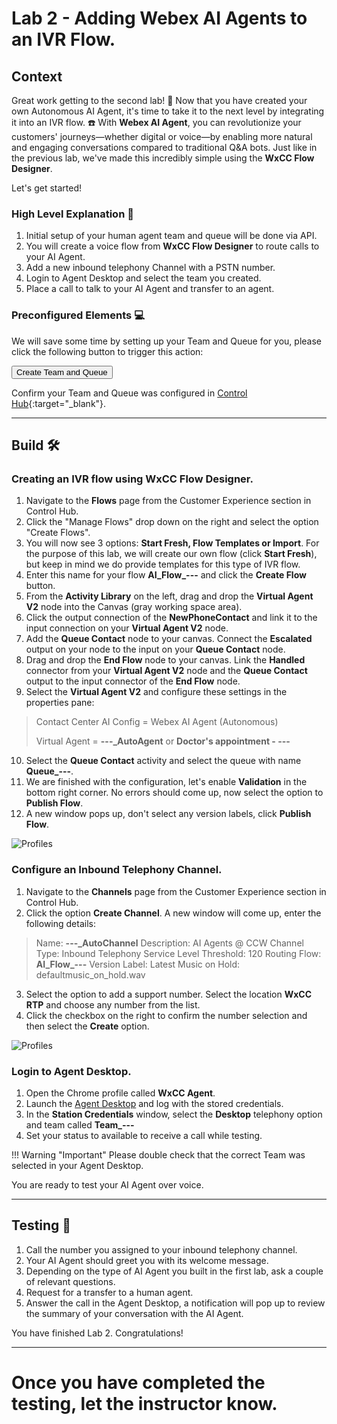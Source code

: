 # Lab 2 - Adding Webex AI Agents to an IVR Flow. 

## Context

Great work getting to the second lab! :rocket: Now that you have created your own Autonomous AI Agent, it's time to take it to the next level by integrating it into an IVR flow. :telephone:  With **Webex AI Agent**, you can revolutionize your customers' journeys—whether digital or voice—by enabling more natural and engaging conversations compared to traditional Q&A bots. Just like in the previous lab, we've made this incredibly simple using the **WxCC Flow Designer**. 

Let's get started!


### High Level Explanation :open_book:
1. Initial setup of your human agent team and queue will be done via API. 
2. You will create a voice flow from **WxCC Flow Designer** to route calls to your AI Agent. 
3. Add a new inbound telephony Channel with a PSTN number. 
5. Login to Agent Desktop and select the team you created.
6. Place a call to talk to your AI Agent and transfer to an agent. 


### Preconfigured Elements :computer:

We will save some time by setting up your Team and Queue for you, please click the following button to trigger this action:

<button onclick="createInitialSetup()">Create Team and Queue</button> 
<span id="setup-message" style="margin-left: 10px; color: green;"></span>

Confirm your Team and Queue was configured in [Control Hub](https://admin.webex.com){:target="_blank"}. 

---

## Build :hammer_and_wrench:

### Creating an IVR flow using **WxCC Flow Designer**. 

1. Navigate to the **Flows** page from the Customer Experience section in Control Hub. 
2. Click the "Manage Flows" drop down on the right and select the option "Create Flows". 
3. You will now see 3 options: **Start Fresh, Flow Templates or Import**. For the purpose of this lab, we will create our own flow (click **Start Fresh**), but keep in mind we do provide templates for this type of IVR flow. 
4. Enter this name for your flow **AI_Flow_<span id="attendee-id">---</span>** and click the **Create Flow** button. 
5. From the **Activity Library** on the left, drag and drop the **Virtual Agent V2** node into the Canvas (gray working space area). 
6. Click the output connection of the **NewPhoneContact** and link it to the input connection on your **Virtual Agent V2** node. 
7. Add the **Queue Contact** node to your canvas. Connect the **Escalated** output on your node to the input on your **Queue Contact** node. 
8. Drag and drop the **End Flow** node to your canvas. Link the **Handled** connector from your **Virtual Agent V2** node and the **Queue Contact** output to the input connector of the **End Flow** node. 
9. Select the **Virtual Agent V2** and configure these settings in the properties pane: 
  >Contact Center AI Config = Webex AI Agent (Autonomous)
  >
  >Virtual Agent = **<span id="attendee-id">---</span>_AutoAgent** or **Doctor's appointment - <span id="attendee-id">---</span>**
10. Select the **Queue Contact** activity and select the queue with name **Queue_<span id="attendee-id">---</span>**.
11. We are finished with the configuration, let's enable **Validation** in the bottom right corner. No errors should come up, now select the option to **Publish Flow**. 
12. A new window pops up, don't select any version labels, click **Publish Flow**. 

![Profiles](../assets/VA_flow.gif)

### Configure an Inbound Telephony Channel.

1. Navigate to the **Channels** page from the Customer Experience section in Control Hub.
2. Click the option **Create Channel**. A new window will come up, enter the following details: 
  >Name: **<span id="attendee-id">---</span>_AutoChannel**
  >Description: AI Agents @ CCW
  >Channel Type: Inbound Telephony
  >Service Level Threshold: 120
  >Routing Flow: **AI_Flow_<span id="attendee-id">---</span>**
  >Version Label: Latest
  >Music on Hold: defaultmusic_on_hold.wav
3. Select the option to add a support number. Select the location **WxCC RTP** and choose any number from the list. 
4. Click the checkbox on the right to confirm the number selection and then select the **Create** option. 

![Profiles](../assets/BYOAI_Channel.gif)

### Login to Agent Desktop. 
1. Open the Chrome profile called **WxCC Agent**. 
2. Launch the [Agent Desktop](https://desktop.wxcc-us1.cisco.com/) and log with the stored credentials. 
3. In the **Station Credentials** window, select the **Desktop** telephony option and team called **Team_<span id="attendee-id">---</span>**
4. Set your status to available to receive a call while testing. 

!!! Warning "Important"
    Please double check that the correct Team was selected in your Agent Desktop. 

You are ready to test your AI Agent over voice. 

---

## Testing :test_tube:

1. Call the number you assigned to your inbound telephony channel. 
2. Your AI Agent should greet you with its welcome message. 
3. Depending on the type of AI Agent you built in the first lab, ask a couple of relevant questions. 
4. Request for a transfer to a human agent. 
5. Answer the call in the Agent Desktop, a notification will pop up to review the summary of your conversation with the AI Agent. 

You have finished Lab 2. Congratulations!

---

# Once you have completed the testing, let the instructor know.
<script src='../assets/load.js'><script>